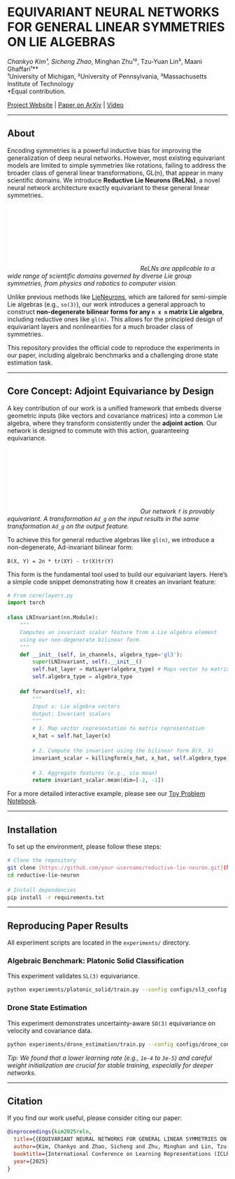 # EQUIVARIANT NEURAL NETWORKS FOR GENERAL LINEAR SYMMETRIES ON LIE ALGEBRAS

**Chankyo Kim¹*, Sicheng Zhao*, Minghan Zhu¹², Tzu-Yuan Lin³, Maani Ghaffari¹**
<br>
¹University of Michigan, ²University of Pennsylvania, ³Massachusetts Institute of Technology
<br>
*Equal contribution.

[Project Website](https://your-username.github.io/reductive-lie-neuron-page) | [Paper on ArXiv](https://arxiv.org/abs/your-paper-id) | [Video](https://youtu.be/your-video-id)

---

## About

Encoding symmetries is a powerful inductive bias for improving the generalization of deep neural networks. However, most existing equivariant models are limited to simple symmetries like rotations, failing to address the broader class of general linear transformations, GL(n), that appear in many scientific domains. We introduce **Reductive Lie Neurons (ReLNs)**, a novel neural network architecture exactly equivariant to these general linear symmetries.

![Applications of ReLN across various scientific domains](figures/fig1.pdf)
*ReLNs are applicable to a wide range of scientific domains governed by diverse Lie group symmetries, from physics and robotics to computer vision.*

Unlike previous methods like [LieNeurons](https://github.com/UMich-CURLY/LieNeurons), which are tailored for semi-simple Lie algebras (e.g., `so(3)`), our work introduces a general approach to construct **non-degenerate bilinear forms for any `n x n` matrix Lie algebra**, including reductive ones like `gl(n)`. This allows for the principled design of equivariant layers and nonlinearities for a much broader class of symmetries.

This repository provides the official code to reproduce the experiments in our paper, including algebraic benchmarks and a challenging drone state estimation task.

---

## Core Concept: Adjoint Equivariance by Design

A key contribution of our work is a unified framework that embeds diverse geometric inputs (like vectors and covariance matrices) into a common Lie algebra, where they transform consistently under the **adjoint action**. Our network is designed to commute with this action, guaranteeing equivariance.

![Equivariance Diagram](figures/fig3.pdf)
*Our network `f` is provably equivariant. A transformation `Ad_g` on the input results in the same transformation `Ad_g` on the output feature.*

To achieve this for general reductive algebras like `gl(n)`, we introduce a non-degenerate, Ad-invariant bilinear form:

`B(X, Y) = 2n * tr(XY) - tr(X)tr(Y)`

This form is the fundamental tool used to build our equivariant layers. Here’s a simple code snippet demonstrating how it creates an invariant feature:

```python
# From core/layers.py
import torch

class LNInvariant(nn.Module):
    """
    Computes an invariant scalar feature from a Lie algebra element
    using our non-degenerate bilinear form.
    """
    def __init__(self, in_channels, algebra_type='gl3'):
        super(LNInvariant, self).__init__()
        self.hat_layer = HatLayer(algebra_type) # Maps vector to matrix
        self.algebra_type = algebra_type

    def forward(self, x):
        """
        Input x: Lie algebra vectors
        Output: Invariant scalars
        """
        # 1. Map vector representation to matrix representation
        x_hat = self.hat_layer(x)

        # 2. Compute the invariant using the bilinear form B(X, X)
        invariant_scalar = killingform(x_hat, x_hat, self.algebra_type)

        # 3. Aggregate features (e.g., via mean)
        return invariant_scalar.mean(dim=[-2, -1])
```

For a more detailed interactive example, please see our [Toy Problem Notebook](examples/toy_problem.ipynb).

---

## Installation

To set up the environment, please follow these steps:

```bash
# Clone the repository
git clone [https://github.com/your-username/reductive-lie-neuron.git](https://github.com/your-username/reductive-lie-neuron.git)
cd reductive-lie-neuron

# Install dependencies
pip install -r requirements.txt
```

---

## Reproducing Paper Results

All experiment scripts are located in the `experiments/` directory.

### Algebraic Benchmark: Platonic Solid Classification
This experiment validates `SL(3)` equivariance.
```bash
python experiments/platonic_solid/train.py --config configs/sl3_config.yaml
```

### Drone State Estimation
This experiment demonstrates uncertainty-aware `SO(3)` equivariance on velocity and covariance data.
```bash
python experiments/drone_estimation/train.py --config configs/drone_config.yaml
```

*Tip: We found that a lower learning rate (e.g., `1e-4` to `3e-5`) and careful weight initialization are crucial for stable training, especially for deeper networks.*

---

## Citation

If you find our work useful, please consider citing our paper:

```bibtex
@inproceedings{kim2025reln,
  title={{EQUIVARIANT NEURAL NETWORKS FOR GENERAL LINEAR SYMMETRIES ON LIE ALGEBRAS}},
  author={Kim, Chankyo and Zhao, Sicheng and Zhu, Minghan and Lin, Tzu-Yuan and Ghaffari, Maani},
  booktitle={International Conference on Learning Representations (ICLR)},
  year={2025}
}
```